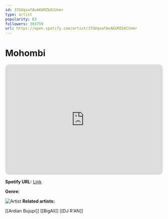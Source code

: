 ```yaml
---
id: 37GUqxafAvAKGMZbXCUnmr
type: artist
popularity: 63
followers: 303759
url: https://open.spotify.com/artist/37GUqxafAvAKGMZbXCUnmr
---
```

# Mohombi

<iframe style="border-radius:12px" src="https://open.spotify.com/embed/artist/37GUqxafAvAKGMZbXCUnmr" width="100%" height="352" frameBorder="0" allowfullscreen="" allow="autoplay; clipboard-write; encrypted-media; fullscreen; picture-in-picture" loading="lazy"></iframe>

**Spotify URL:** [Link](https://open.spotify.com/artist/37GUqxafAvAKGMZbXCUnmr)

**Genre:** 

![Artist](https://i.scdn.co/image/ab6761610000e5eb169341db0be153d857967537)
**Related artists:**

[[Ardian Bujupi]]
[[BigAli]]
[[DJ R'AN]]
